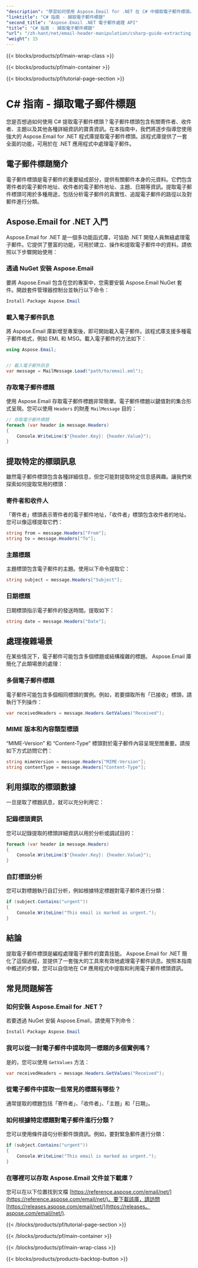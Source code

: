 ```yaml
---
"description": "學習如何使用 Aspose.Email for .NET 在 C# 中擷取電子郵件標頭。包含原始碼的逐步指南，幫助您有效率地分析電子郵件。"
"linktitle": "C# 指南 - 擷取電子郵件標題"
"second_title": "Aspose.Email .NET 電子郵件處理 API"
"title": "C# 指南 - 擷取電子郵件標題"
"url": "/zh-hant/net/email-header-manipulation/csharp-guide-extracting-email-headers/"
"weight": 15
---
```


{{< blocks/products/pf/main-wrap-class >}}

{{< blocks/products/pf/main-container >}}

{{< blocks/products/pf/tutorial-page-section >}}

# C# 指南 - 擷取電子郵件標題


您是否想過如何使用 C# 提取電子郵件標頭？電子郵件標頭包含有關寄件者、收件者、主題以及其他各種詳細資訊的寶貴資訊。在本指南中，我們將逐步指導您使用強大的 Aspose.Email for .NET 程式庫提取電子郵件標頭。該程式庫提供了一套全面的功能，可用於在 .NET 應用程式中處理電子郵件。

## 電子郵件標題簡介

電子郵件標頭是電子郵件的重要組成部分，提供有關郵件本身的元資料。它們包含寄件者的電子郵件地址、收件者的電子郵件地址、主題、日期等資訊。提取電子郵件標頭可用於多種用途，包括分析電子郵件的真實性、追蹤電子郵件的路徑以及對郵件進行分類。

## Aspose.Email for .NET 入門

Aspose.Email for .NET 是一個多功能函式庫，可協助 .NET 開發人員無縫處理電子郵件。它提供了豐富的功能，可用於建立、操作和提取電子郵件中的資料。請依照以下步驟開始使用：

### 透過 NuGet 安裝 Aspose.Email

要將 Aspose.Email 包含在您的專案中，您需要安裝 Aspose.Email NuGet 套件。開啟套件管理器控制台並執行以下命令：

```csharp
Install-Package Aspose.Email
```

### 載入電子郵件訊息

將 Aspose.Email 庫新增至專案後，即可開始載入電子郵件。該程式庫支援多種電子郵件格式，例如 EML 和 MSG。載入電子郵件的方法如下：

```csharp
using Aspose.Email;


// 載入電子郵件訊息
var message = MailMessage.Load("path/to/email.eml");
```

### 存取電子郵件標題

使用 Aspose.Email 存取電子郵件標題非常簡單。電子郵件標題以鍵值對的集合形式呈現。您可以使用 `Headers` 的財產 `MailMessage` 目的：

```csharp
// 存取電子郵件標題
foreach (var header in message.Headers)
{
    Console.WriteLine($"{header.Key}: {header.Value}");
}
```

## 提取特定的標頭訊息

雖然電子郵件標頭包含各種詳細信息，但您可能對提取特定信息感興趣。讓我們來探索如何提取常用的標頭：

### 寄件者和收件人

「寄件者」標頭表示寄件者的電子郵件地址，「收件者」標頭包含收件者的地址。您可以像這樣提取它們：

```csharp
string from = message.Headers["From"];
string to = message.Headers["To"];
```

### 主題標題

主題標頭包含電子郵件的主題。使用以下命令提取它：

```csharp
string subject = message.Headers["Subject"];
```

### 日期標題

日期標頭指示電子郵件的發送時間。提取如下：

```csharp
string date = message.Headers["Date"];
```

## 處理複雜場景

在某些情況下，電子郵件可能包含多個標題或結構複雜的標題。 Aspose.Email 庫簡化了此類場景的處理：

### 多個電子郵件標題

電子郵件可能包含多個相同標頭的實例。例如，若要擷取所有「已接收」標頭，請執行下列操作：

```csharp
var receivedHeaders = message.Headers.GetValues("Received");
```

### MIME 版本和內容類型標頭

“MIME-Version” 和 “Content-Type” 標頭對於電子郵件內容呈現至關重要。請按如下方式訪問它們：

```csharp
string mimeVersion = message.Headers["MIME-Version"];
string contentType = message.Headers["Content-Type"];
```

## 利用擷取的標頭數據

一旦提取了標題訊息，就可以充分利用它：

### 記錄標頭資訊

您可以記錄提取的標頭詳細資訊以用於分析或調試目的：

```csharp
foreach (var header in message.Headers)
{
    Console.WriteLine($"{header.Key}: {header.Value}");
}
```

### 自訂標頭分析

您可以對標題執行自訂分析，例如根據特定標題對電子郵件進行分類：

```csharp
if (subject.Contains("urgent"))
{
    Console.WriteLine("This email is marked as urgent.");
}
```

## 結論

提取電子郵件標頭是編程處理電子郵件的寶貴技能。 Aspose.Email for .NET 簡化了這個過程，並提供了一套強大的工具來有效地處理電子郵件訊息。按照本指南中概述的步驟，您可以自信地在 C# 應用程式中提取和利用電子郵件標頭資訊。

## 常見問題解答

### 如何安裝 Aspose.Email for .NET？

若要透過 NuGet 安裝 Aspose.Email，請使用下列命令：
```csharp
Install-Package Aspose.Email
```

### 我可以從一封電子郵件中提取同一標題的多個實例嗎？

是的，您可以使用 `GetValues` 方法：
```csharp
var receivedHeaders = message.Headers.GetValues("Received");
```

### 從電子郵件中提取一些常見的標題有哪些？

通常提取的標題包括「寄件者」、「收件者」、「主題」和「日期」。

### 如何根據特定標題對電子郵件進行分類？

您可以使用條件語句分析郵件頭資訊。例如，要對緊急郵件進行分類：
```csharp
if (subject.Contains("urgent"))
{
    Console.WriteLine("This email is marked as urgent.");
}
```

### 在哪裡可以存取 Aspose.Email 文件並下載庫？

您可以在以下位置找到文檔 [https://reference.aspose.com/email/net/](https://reference.aspose.com/email/net/)。要下載該庫，請訪問 [https://releases.aspose.com/email/net/](https://releases。aspose.com/email/net/).

{{< /blocks/products/pf/tutorial-page-section >}}

{{< /blocks/products/pf/main-container >}}

{{< /blocks/products/pf/main-wrap-class >}}

{{< blocks/products/products-backtop-button >}}